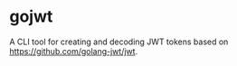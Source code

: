 # gojwt

A CLI tool for creating and decoding JWT tokens based on https://github.com/golang-jwt/jwt.
